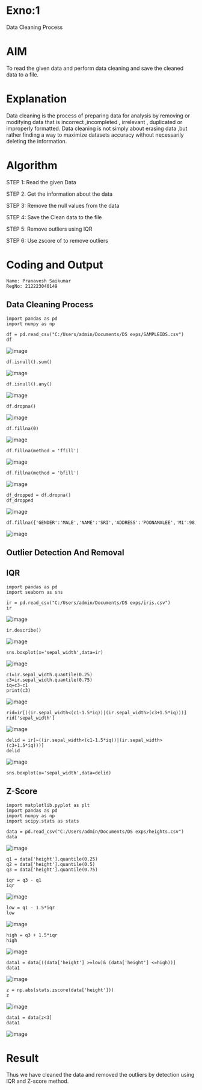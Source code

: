 # Exno:1
Data Cleaning Process

# AIM
To read the given data and perform data cleaning and save the cleaned data to a file.

# Explanation
Data cleaning is the process of preparing data for analysis by removing or modifying data that is incorrect ,incompleted , irrelevant , duplicated or improperly formatted. Data cleaning is not simply about erasing data ,but rather finding a way to maximize datasets accuracy without necessarily deleting the information.

# Algorithm
STEP 1: Read the given Data

STEP 2: Get the information about the data

STEP 3: Remove the null values from the data

STEP 4: Save the Clean data to the file

STEP 5: Remove outliers using IQR

STEP 6: Use zscore of to remove outliers

# Coding and Output
```
Name: Pranavesh Saikumar
RegNo: 212223040149
```
## Data Cleaning Process
```
import pandas as pd
import numpy as np

df = pd.read_csv("C:/Users/admin/Documents/DS exps/SAMPLEIDS.csv")
df
```
![image](https://github.com/user-attachments/assets/4be44419-a186-417a-93ca-eab6fdf0a7c0)

```
df.isnull().sum()
```
![image](https://github.com/user-attachments/assets/3870ae66-54fa-4aad-9f8e-8ba32745e0f7)

```
df.isnull().any()
```
![image](https://github.com/user-attachments/assets/ce5885ef-8768-4ac4-b647-6f8e233e81ed)

```
df.dropna()
```
![image](https://github.com/user-attachments/assets/21705b9d-2163-428c-b485-6d6a91806434)

```
df.fillna(0)
```
![image](https://github.com/user-attachments/assets/8eb62126-61fa-4603-aca2-a2c072b00db9)

```
df.fillna(method = 'ffill')
```
![image](https://github.com/user-attachments/assets/ae23a52b-416b-47c9-9af2-908533efc441)

```
df.fillna(method = 'bfill')
```
![image](https://github.com/user-attachments/assets/d723a7d9-16ce-4b66-a6db-930c576a761b)

```
df_dropped = df.dropna()
df_dropped
```
![image](https://github.com/user-attachments/assets/919a314a-3cd6-4405-a0d1-db475277b659)

```
df.fillna({'GENDER':'MALE','NAME':'SRI','ADDRESS':'POONAMALEE','M1':98,'M2':87,'M3':76,'M4':92,'TOTAL':305,'AVG':89.999999})
```
![image](https://github.com/user-attachments/assets/bb8ec85a-04c3-49b1-9328-bcc77ee2620a)

## Outlier Detection And Removal
## IQR
```
import pandas as pd
import seaborn as sns

ir = pd.read_csv("C:/Users/admin/Documents/DS exps/iris.csv")
ir
```
![image](https://github.com/user-attachments/assets/0e974456-5c26-41f3-84ed-94aa7b5bd366)

```
ir.describe()
```
![image](https://github.com/user-attachments/assets/2141211f-2167-4674-90e5-a0482eeac525)

```
sns.boxplot(x='sepal_width',data=ir)
```
![image](https://github.com/user-attachments/assets/9062728b-6260-469f-83da-dbaafcc0c398)

```
c1=ir.sepal_width.quantile(0.25)
c3=ir.sepal_width.quantile(0.75)
iq=c3-c1
print(c3)
```
![image](https://github.com/user-attachments/assets/af121401-f310-49cc-a016-90730dada5fa)

```
rid=ir[((ir.sepal_width<(c1-1.5*iq))|(ir.sepal_width>(c3+1.5*iq)))]
rid['sepal_width']
```
![image](https://github.com/user-attachments/assets/8dd0dbe8-f769-45a2-bba5-961c55c63004)

```
delid = ir[~((ir.sepal_width<(c1-1.5*iq))|(ir.sepal_width>(c3+1.5*iq)))]
delid
```
![image](https://github.com/user-attachments/assets/8d0f3a4d-41d3-4e8f-99f1-01ee2ea0a825)

```
sns.boxplot(x='sepal_width',data=delid)
```

## Z-Score
```
import matplotlib.pyplot as plt
import pandas as pd
import numpy as np
import scipy.stats as stats

data = pd.read_csv("C:/Users/admin/Documents/DS exps/heights.csv") 
data
```
![image](https://github.com/user-attachments/assets/9cc848fd-b719-4d1e-9f7d-00739458da66)

```
q1 = data['height'].quantile(0.25)
q2 = data['height'].quantile(0.5)
q3 = data['height'].quantile(0.75)

iqr = q3 - q1
iqr
```
![image](https://github.com/user-attachments/assets/4845b4a0-f94a-4e63-b9bf-a74048a38c05)

```
low = q1 - 1.5*iqr
low
```
![image](https://github.com/user-attachments/assets/6afdde5d-f9d3-4c83-aa3b-78bf9fed7f52)

```
high = q3 + 1.5*iqr
high
```
![image](https://github.com/user-attachments/assets/7d0e0983-7ad1-4d6e-a011-9d670d238b33)

```
data1 = data[((data['height'] >=low)& (data['height'] <=high))]
data1
```
![image](https://github.com/user-attachments/assets/b4c78ef3-8d11-48a7-adb7-235c5fdee1d5)

```
z = np.abs(stats.zscore(data['height']))
z
```
![image](https://github.com/user-attachments/assets/b93d8116-97ff-4599-a1b1-c8fb6d398abf)

```
data1 = data[z<3]
data1
```
![image](https://github.com/user-attachments/assets/44a0d4e6-29bc-4f4a-9cc3-6bf2993499ce)



# Result
Thus we have cleaned the data and removed the outliers by detection using IQR and Z-score method.

